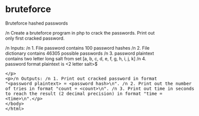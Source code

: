 # bruteforce
 Bruteforce hashed passwords

/n Create a bruteforce program in php to crack the passwords. Print out only first cracked password.

 /n Inputs:
/n	1. File password contains 100 password hashes
/n	2. File dictionary contains 46305 possible passwords
/n	3. password plaintext contains two letter long salt from set [a, b, c, d, e, f, g, h, i, j, k]
/n	4. password format plaintext is <2 letter salt>$<plaintext password>

 /n Outputs:
/n	1. Print out cracked password in format "<password plaintext> = <password hash>\n". 
/n	2. Print out the number of tries in format "count = <count>\n".
/n	3. Print out time in seconds to reach the result (2 decimal precision) in format "time = <time>\n".

